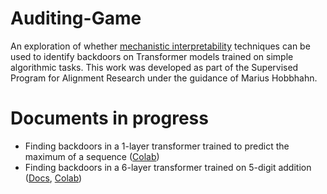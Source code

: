 # Auditing-Game
An exploration of whether [mechanistic interpretability](https://transformer-circuits.pub/2022/mech-interp-essay/index.html) techniques can be used to identify backdoors on Transformer models trained on simple algorithmic tasks. This work was developed as part of the Supervised Program for Alignment Research under the guidance of Marius Hobbhahn.

# Documents in progress
- Finding backdoors in a 1-layer transformer trained to predict the maximum of a sequence ([Colab](https://colab.research.google.com/drive/16eXWffxc1TYG6d2akePofsdDI-Dv6Mzi?usp=sharing))
- Finding backdoors in a 6-layer transformer trained on 5-digit addition ([Docs](https://docs.google.com/document/d/1RFaVCxfaxh4DRRqUmb8BMDItBu7RMVNtwoHZ5qHxIk8/edit?usp=share_link), [Colab](https://colab.research.google.com/drive/1dOt5I9BmKRJ1Y0Zc_ZP6NfAvbtqH-NMm?usp=sharing))
